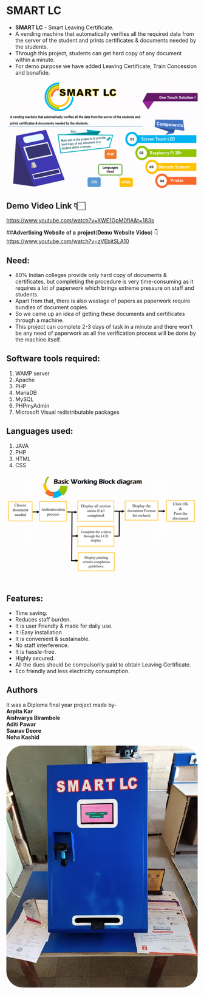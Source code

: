 # SMART LC
- **SMART LC** - Smart Leaving Certificate.
- A vending machine that automatically verifies all the required data from the server of the student and prints certificates & documents needed by the students.
- Through this project, students can get hard copy of any document within a minute.
- For demo purpose we have added Leaving Certificate, Train Concession and bonafide.

![alt text](https://github.com/AishMahadeo/SMART-LC/blob/master/photo.png)


## Demo Video Link 👇🏻
https://www.youtube.com/watch?v=XWE1GpM0fiA&t=183s

##𝐀𝐝𝐯𝐞𝐫𝐭𝐢𝐬𝐢𝐧𝐠 𝐖𝐞𝐛𝐬𝐢𝐭𝐞 𝐨𝐟 𝐚 𝐩𝐫𝐨𝐣𝐞𝐜𝐭(𝐃𝐞𝐦𝐨 𝐖𝐞𝐛𝐬𝐢𝐭𝐞 𝐕𝐢𝐝𝐞𝐨) 👇
https://www.youtube.com/watch?v=zVEbitSLA10

## Need:
- 80% Indian colleges provide only hard copy of documents & certificates, but completing the procedure is very time-consuming as it requires a lot of paperwork which brings extreme pressure on staff and students. 
- Apart from that, there is also wastage of papers as paperwork require bundles of document copies. 
- So we came up an idea of getting these documents and certificates through a machine. 
- This project can complete 2-3 days of task in a minute and there won't be any need of paperwork as all the verification process will be done by the machine itself.

## Software tools required:
1. WAMP server
2. Apache
3. PHP
4. MariaDB
5. MySQL
6. PHPmyAdmin
7. Microsoft Visual redistributable packages

## Languages used:
1. JAVA
2. PHP
3. HTML
4. CSS

![alt text](https://github.com/AishMahadeo/SMART-LC/blob/master/working%20block%20diagram.png)
## Features:
- Time saving. 
- Reduces staff burden.
- It is user Friendly & made for daily use.
- It iEasy installation
- It is convenient & sustainable.
- No staff interference.
- It is hassle-free.
- Highly secured.
- All the dues should be compulsorily paid to obtain Leaving Certificate.
- Eco friendly and less electricity consumption.


## Authors
 It was a Diploma final year project made by-\
 **Arpita Kar**\
 **Aishvarya Birambole**\
 **Aditi Pawar**\
 **Saurav Deore**\
 **Neha Kashid**

![alt text](https://github.com/AishMahadeo/SMART-LC/blob/master/SMART%20LC.jpg)
